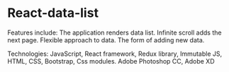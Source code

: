 # React-data-list
Features include:
The application renders data list. 
Infinite scroll adds the next page. 
Flexible approach to data.
The form of adding new data.

Technologies: 
JavaScript, React framework, Redux library, Immutable JS, HTML, CSS, Bootstrap, Css modules. 
Adobe Photoshop CC, Adobe XD
